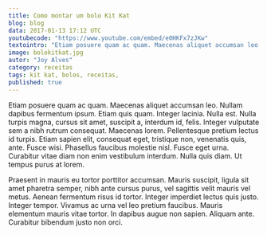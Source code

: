 ```yaml
---
title: Como montar um bolo Kit Kat
blog: blog
data: 2017-01-13 17:12 UTC
youtubecode: "https://www.youtube.com/embed/e0HKFx7zJKw"
textointro: "Etiam posuere quam ac quam. Maecenas aliquet accumsan leo. Nullam dapibus fermentum ipsum. Etiam quis quam. Integer lacinia. Nulla est. Nulla turpis magna, cursus sit amet, suscipit a, interdum id, felis."
image: bolokitkat.jpg
autor: "Joy Alves"
category: receitas
tags: kit kat, bolos, receitas,
published: true
---
```


Etiam posuere quam ac quam. Maecenas aliquet accumsan leo. Nullam dapibus fermentum ipsum. Etiam quis quam. Integer lacinia. Nulla est. Nulla turpis magna, cursus sit amet, suscipit a, interdum id, felis. Integer vulputate sem a nibh rutrum consequat. Maecenas lorem. Pellentesque pretium lectus id turpis. Etiam sapien elit, consequat eget, tristique non, venenatis quis, ante. Fusce wisi. Phasellus faucibus molestie nisl. Fusce eget urna. Curabitur vitae diam non enim vestibulum interdum. Nulla quis diam. Ut tempus purus at lorem.

Praesent in mauris eu tortor porttitor accumsan. Mauris suscipit, ligula sit amet pharetra semper, nibh ante cursus purus, vel sagittis velit mauris vel metus. Aenean fermentum risus id tortor. Integer imperdiet lectus quis justo. Integer tempor. Vivamus ac urna vel leo pretium faucibus. Mauris elementum mauris vitae tortor. In dapibus augue non sapien. Aliquam ante. Curabitur bibendum justo non orci.
